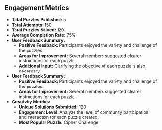 

## Engagement Metrics

- **Total Puzzles Published:** 5
- **Total Attempts:** 150
- **Total Puzzles Solved:** 120
- **Average Completion Rate:** 75%
- **User Feedback Summary:**  
  - **Positive Feedback:** Participants enjoyed the variety and challenge of the puzzles.
  - **Areas for Improvement:** Several members suggested clearer instructions for each puzzle.
  - **Additional Input:** Clarifying the objective of each puzzle is also necessary.
- **User Feedback Summary:**  
  - **Positive Feedback:** Participants enjoyed the variety and challenge of the puzzles.
  - **Areas for Improvement:** Several members suggested clearer instructions for each puzzle.
- **Creativity Metrics:**  
  - **Unique Solutions Submitted:** 120
  - **Engagement Level:** Analyze the level of community participation and interaction for each puzzle created.
  - **Most Popular Puzzle:** Cipher Challenge
  
<!-- Include any additional metrics as needed -->